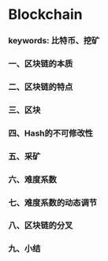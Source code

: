# Blockchain
### keywords: 比特币、挖矿

### 一、区块链的本质
### 二、区块链的特点
### 三、区块
### 四、Hash的不可修改性
### 五、采矿
### 六、难度系数
### 七、难度系数的动态调节
### 八、区块链的分叉
### 九、小结

